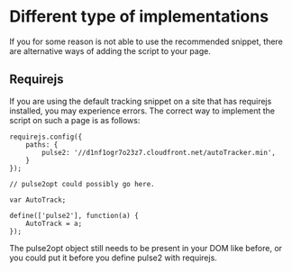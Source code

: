 # Different type of implementations

If you for some reason is not able to use the recommended snippet, there are alternative ways of adding the script to your page.

## Requirejs

If you are using the default tracking snippet on a site that has requirejs installed, you may experience errors. The correct way to implement the script on such a page is as follows:

```
requirejs.config({
	paths: {
		pulse2: '//d1nf1ogr7o23z7.cloudfront.net/autoTracker.min',
	}
});

// pulse2opt could possibly go here.

var AutoTrack;

define(['pulse2'], function(a) {
	AutoTrack = a;
});

```

The pulse2opt object still needs to be present in your DOM like before, or you could put it before you define pulse2 with requirejs.